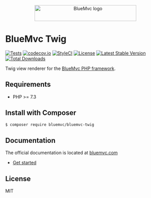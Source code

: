 <p align="center">
   <img src="https://cdn.bluemvc.net/img/logo-320x50.png" width="320" height="50" alt="BlueMvc logo">
</p>

# BlueMvc Twig

[![Tests](https://github.com/themichaelhall/bluemvc-twig/workflows/tests/badge.svg?branch=master)](https://github.com/themichaelhall/bluemvc-twig/actions)
[![codecov.io](https://codecov.io/gh/themichaelhall/bluemvc-twig/coverage.svg?branch=master)](https://codecov.io/gh/themichaelhall/bluemvc-twig?branch=master)
[![StyleCI](https://styleci.io/repos/68233714/shield?style=flat)](https://styleci.io/repos/68233714)
[![License](https://poser.pugx.org/bluemvc/bluemvc-twig/license)](https://packagist.org/packages/bluemvc/bluemvc-twig)
[![Latest Stable Version](https://poser.pugx.org/bluemvc/bluemvc-twig/v/stable)](https://packagist.org/packages/bluemvc/bluemvc-twig)
[![Total Downloads](https://poser.pugx.org/bluemvc/bluemvc-twig/downloads)](https://packagist.org/packages/bluemvc/bluemvc-twig)

Twig view renderer for the [BlueMvc PHP framework](https://github.com/themichaelhall/bluemvc).

## Requirements

- PHP >= 7.3

## Install with Composer

``` bash
$ composer require bluemvc/bluemvc-twig
```

## Documentation

The official documentation is located at [bluemvc.com](https://bluemvc.com/)

- [Get started](https://bluemvc.com/tutorials/get-started/)

## License

MIT
